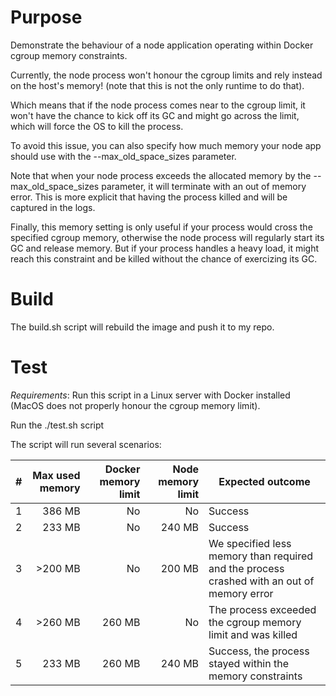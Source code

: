# Purpose

Demonstrate the behaviour of a node application operating within Docker cgroup memory constraints.

Currently, the node process won't honour the cgroup limits and rely instead on the host's memory! (note that this is not the only runtime to do that).

Which means that if the node process comes near to the cgroup limit, it won't have the chance to kick off its GC and might go across the limit, which will force the OS to kill the process.

To avoid this issue, you can also specify how much memory your node app should use with the --max_old_space_sizes parameter.

Note that when your node process exceeds the allocated memory by the --max_old_space_sizes parameter, it will terminate with an out of memory error. This is more explicit that having the process killed and will be captured in the logs.

Finally, this memory setting is only useful if your process would cross the specified cgroup memory, otherwise the node process will
regularly start its GC and release memory. 
But if your process handles a heavy load, it might reach this constraint and be killed without the chance of exercizing its GC.

# Build

The build.sh script will rebuild the image and push it to my repo.

# Test

*Requirements*: Run this script in a Linux server with Docker installed (MacOS does not properly honour the cgroup memory limit).

Run the ./test.sh script

The script will run several scenarios:

| # | Max used memory | Docker memory limit | Node memory limit | Expected outcome |
|---|----------------:|---:|---:|---------|
| 1 |          386 MB | No | No | Success |
| 2 |          233 MB | No | 240 MB | Success |
| 3 |         >200 MB | No | 200 MB | We specified less memory than required and the process crashed with an out of memory error |
| 4 |         >260 MB | 260 MB | No | The process exceeded the cgroup memory limit and was killed |
| 5 |          233 MB | 260 MB | 240 MB | Success, the process stayed within the memory constraints |



